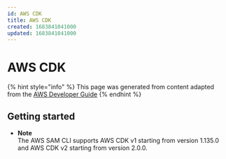 ```yaml
---
id: AWS CDK
title: AWS CDK
created: 1683841041000
updated: 1683841041000
---
```

# AWS CDK

{% hint style="info" %}
This page was generated from content adapted from the [AWS Developer Guide](https://github.com/awsdocs/aws-sam-developer-guide.git)
{% endhint %}

## Getting started

- **Note**  
The AWS SAM CLI supports AWS CDK v1 starting from version 1\.135\.0 and AWS CDK v2 starting from version 2\.0\.0\.

